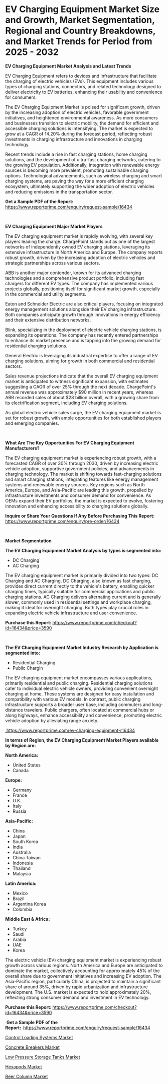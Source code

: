 <p><h1>EV Charging Equipment Market Size and Growth, Market Segmentation, Regional and Country Breakdowns, and Market Trends for Period from 2025 -  2032</h1></p><p><strong>EV Charging Equipment Market Analysis and Latest Trends</strong></p>
<p><p>EV Charging Equipment refers to devices and infrastructure that facilitate the charging of electric vehicles (EVs). This equipment includes various types of charging stations, connectors, and related technology designed to deliver electricity to EV batteries, enhancing their usability and convenience for consumers. </p><p>The EV Charging Equipment Market is poised for significant growth, driven by the increasing adoption of electric vehicles, favorable government initiatives, and heightened environmental awareness. As more consumers and businesses transition to electric mobility, the demand for efficient and accessible charging solutions is intensifying. The market is expected to grow at a CAGR of 14.20% during the forecast period, reflecting robust investments in charging infrastructure and innovations in charging technology.</p><p>Recent trends include a rise in fast charging stations, home charging solutions, and the development of ultra-fast charging networks, catering to the growing EV population. Additionally, integration with renewable energy sources is becoming more prevalent, promoting sustainable charging options. Technological advancements, such as wireless charging and smart charging systems, are paving the way for a more efficient charging ecosystem, ultimately supporting the wider adoption of electric vehicles and reducing emissions in the transportation sector.</p></p>
<p><strong>Get a Sample PDF of the Report:&nbsp;</strong> <a href="https://www.reportprime.com/enquiry/request-sample/16434?utm_campaign=3369&utm_medium=2&utm_source=Github&utm_content=ia&utm_term=17032025&utm_id=ev-charging-equipment">https://www.reportprime.com/enquiry/request-sample/16434</a></p>
<p>&nbsp;</p>
<p><strong>EV Charging Equipment Major Market Players</strong></p>
<p><p>The EV charging equipment market is rapidly evolving, with several key players leading the charge. ChargePoint stands out as one of the largest networks of independently owned EV charging stations, leveraging its extensive infrastructure in North America and Europe. The company reports robust growth, driven by the increasing adoption of electric vehicles and strategic partnerships across various sectors.</p><p>ABB is another major contender, known for its advanced charging technologies and a comprehensive product portfolio, including fast chargers for different EV types. The company has implemented various projects globally, positioning itself for significant market growth, especially in the commercial and utility segments.</p><p>Eaton and Schneider Electric are also critical players, focusing on integrated energy management solutions alongside their EV charging infrastructure. Both companies anticipate growth through innovations in energy efficiency and their extensive distribution networks.</p><p>Blink, specializing in the deployment of electric vehicle charging stations, is expanding its operations. The company has recently entered partnerships to enhance its market presence and is tapping into the growing demand for residential charging solutions.</p><p>General Electric is leveraging its industrial expertise to offer a range of EV charging solutions, aiming for growth in both commercial and residential sectors.</p><p>Sales revenue projections indicate that the overall EV charging equipment market is anticipated to witness significant expansion, with estimates suggesting a CAGR of over 25% through the next decade. ChargePoint's annual revenue was approximately $90 million in recent years, whereas ABB recorded sales of about $28 billion overall, with a growing share from its electrification segment, including EV charging solutions.</p><p>As global electric vehicle sales surge, the EV charging equipment market is set for robust growth, with ample opportunities for both established players and emerging companies.</p></p>
<p>&nbsp;</p>
<p><strong>What Are The Key Opportunities For EV Charging Equipment Manufacturers?</strong></p>
<p><p>The EV charging equipment market is experiencing robust growth, with a forecasted CAGR of over 30% through 2030, driven by increasing electric vehicle adoption, supportive government policies, and advancements in charging technology. The market is shifting towards fast-charging solutions and smart charging stations, integrating features like energy management systems and renewable energy sources. Key regions such as North America, Europe, and Asia-Pacific are leading this growth, propelled by infrastructure investments and consumer demand for convenience. As OEMs expand their EV portfolios, the market is expected to evolve, fostering innovation and enhancing accessibility to charging solutions globally.</p></p>
<p><strong>Inquire or Share Your Questions If Any Before Purchasing This Report:</strong> <a href="https://www.reportprime.com/enquiry/pre-order/16434?utm_campaign=3369&utm_medium=2&utm_source=Github&utm_content=ia&utm_term=17032025&utm_id=ev-charging-equipment">https://www.reportprime.com/enquiry/pre-order/16434</a></p>
<p>&nbsp;</p>
<p><strong>Market Segmentation</strong></p>
<p><strong>The EV Charging Equipment Market Analysis by types is segmented into:</strong></p>
<p><ul><li>DC Charging`</li><li>AC Charging</li></ul></p>
<p><p>The EV charging equipment market is primarily divided into two types: DC Charging and AC Charging. DC Charging, also known as fast charging, provides direct current directly to the vehicle's battery, enabling quicker charging times, typically suitable for commercial applications and public charging stations. AC Charging delivers alternating current and is generally slower, commonly used in residential settings and workplace charging, making it ideal for overnight charging. Both types play crucial roles in expanding electric vehicle infrastructure and user convenience.</p></p>
<p><strong>Purchase this Report:&nbsp;</strong><a href="https://www.reportprime.com/checkout?id=16434&price=3590&utm_campaign=3369&utm_medium=2&utm_source=Github&utm_content=ia&utm_term=17032025&utm_id=ev-charging-equipment">https://www.reportprime.com/checkout?id=16434&price=3590</a></p>
<p>&nbsp;</p>
<p><strong>The EV Charging Equipment Market Industry Research by Application is segmented into:</strong></p>
<p><ul><li>Residential Charging</li><li>Public Chargin</li></ul></p>
<p><p>The EV charging equipment market encompasses various applications, primarily residential and public charging. Residential charging solutions cater to individual electric vehicle owners, providing convenient overnight charging at home. These systems are designed for easy installation and compatibility with various EV models. In contrast, public charging infrastructure supports a broader user base, including commuters and long-distance travelers. Public chargers, often located at commercial hubs or along highways, enhance accessibility and convenience, promoting electric vehicle adoption by alleviating range anxiety.</p></p>
<p><a href="https://www.reportprime.com/ev-charging-equipment-r16434?utm_campaign=3369&utm_medium=2&utm_source=Github&utm_content=ia&utm_term=17032025&utm_id=ev-charging-equipment">&nbsp;https://www.reportprime.com/ev-charging-equipment-r16434</a></p>
<p><strong>In terms of Region, the EV Charging Equipment Market Players available by Region are:</strong></p>
<p>
    <p> <strong> North America: </strong>
        <ul>
            <li>United States</li>
            <li>Canada</li>
        </ul>
        </p> 
    <p> <strong> Europe: </strong>
        <ul>
            <li>Germany</li>
            <li>France</li>
            <li>U.K.</li>
            <li>Italy</li>
            <li>Russia</li>
        </ul>
        </p> 
    <p> <strong> Asia-Pacific: </strong>
        <ul>
            <li>China</li>
            <li>Japan</li>
            <li>South Korea</li>
            <li>India</li>
            <li>Australia</li>
            <li>China Taiwan</li>
            <li>Indonesia</li>
            <li>Thailand</li>
            <li>Malaysia</li>
        </ul>
        </p> 
    <p> <strong> Latin America: </strong>
        <ul>
            <li>Mexico</li>
            <li>Brazil</li>
            <li>Argentina Korea</li>
            <li>Colombia</li>
        </ul>
        </p> 
    <p> <strong> Middle East & Africa: </strong>
        <ul>
            <li>Turkey</li>
            <li>Saudi</li>
            <li>Arabia</li>
            <li>UAE</li>
            <li>Korea</li>
        </ul>
    </p>
    </p>
<p><p>The electric vehicle (EV) charging equipment market is experiencing robust growth across various regions. North America and Europe are anticipated to dominate the market, collectively accounting for approximately 45% of the overall share due to government initiatives and increasing EV adoption. The Asia-Pacific region, particularly China, is projected to maintain a significant share of around 35%, driven by rapid urbanization and infrastructure development. The U.S. market is expected to hold approximately 20%, reflecting strong consumer demand and investment in EV technology.</p></p>
<p><strong>Purchase this Report: </strong><a href="https://www.reportprime.com/checkout?id=16434&price=3590&utm_campaign=3369&utm_medium=2&utm_source=Github&utm_content=ia&utm_term=17032025&utm_id=ev-charging-equipment">https://www.reportprime.com/checkout?id=16434&price=3590</a></p>
<p>&nbsp;<strong>Get a Sample PDF of the Report:&nbsp;&nbsp;</strong><a href="https://www.reportprime.com/enquiry/request-sample/16434?utm_campaign=3369&utm_medium=2&utm_source=Github&utm_content=ia&utm_term=17032025&utm_id=ev-charging-equipment">https://www.reportprime.com/enquiry/request-sample/16434</a></p>
<p><strong></strong></p>
<p><p><a href="https://www.linkedin.com/pulse/emerging-control-loading-systems-market-opportunities-u8nef?utm_campaign=3369&utm_medium=2&utm_source=Github&utm_content=ia&utm_term=17032025&utm_id=ev-charging-equipment">Control Loading Systems Market</a></p><p><a href="https://www.linkedin.com/pulse/in-depth-understanding-concrete-breakers-market-size-growth-uz5pe?utm_campaign=3369&utm_medium=2&utm_source=Github&utm_content=ia&utm_term=17032025&utm_id=ev-charging-equipment">Concrete Breakers Market</a></p><p><a href="https://www.linkedin.com/pulse/whats-fueling-low-pressure-storage-tanks-markets-growth-14-cagr-aoefe?utm_campaign=3369&utm_medium=2&utm_source=Github&utm_content=ia&utm_term=17032025&utm_id=ev-charging-equipment">Low Pressure Storage Tanks Market</a></p><p><a href="https://www.linkedin.com/pulse/hexapods-market-global-share-ranking-overall-sales-demand-3ku9f?utm_campaign=3369&utm_medium=2&utm_source=Github&utm_content=ia&utm_term=17032025&utm_id=ev-charging-equipment">Hexapods Market</a></p><p><a href="https://www.linkedin.com/pulse/beer-column-market-analysis-report-key-players-overview-bo4oe?utm_campaign=3369&utm_medium=2&utm_source=Github&utm_content=ia&utm_term=17032025&utm_id=ev-charging-equipment">Beer Column Market</a></p></p>